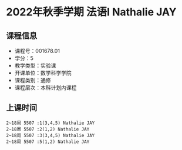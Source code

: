 # 2022年秋季学期 法语Ⅰ Nathalie JAY






## 课程信息

- 课程号：001678.01
- 学分：5
- 教学类型：实验课
- 开课单位：数学科学学院
- 课程类别：通修
- 课程层次：本科计划内课程

## 上课时间

```
2~18周 5507 :1(3,4,5) Nathalie JAY
2~18周 5507 :2(1,2) Nathalie JAY
2~18周 5507 :3(3,4,5) Nathalie JAY
2~18周 5507 :5(1,2) Nathalie JAY
```

